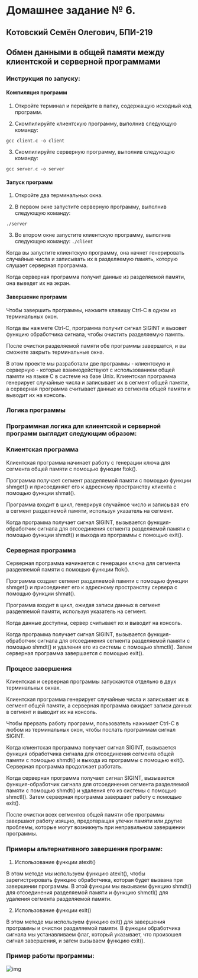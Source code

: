 # Домашнее задание № 6.
## Котовский Семён Олегович, БПИ-219

## Обмен данными в общей памяти между клиентской и серверной программами

### Инструкция по запуску:

#### Компиляция программ

1. Откройте терминал и перейдите в папку, содержащую исходный код программ.

2. Скомпилируйте клиентскую программу, выполнив следующую команду:

```gcc client.c -o client```

3. Скомпилируйте серверную программу, выполнив следующую команду:

```gcc server.c -o server```

#### Запуск программ

1. Откройте два терминальных окна.

2. В первом окне запустите серверную программу, выполнив следующую команду:


```./server```

3. Во втором окне запустите клиентскую программу, выполнив следующую команду:
```./client```

Когда вы запустите клиентскую программу, она начнет генерировать случайные числа и записывать их в разделяемую память, которую слушает серверная программа.

Когда серверная программа получит данные из разделяемой памяти, она выведет их на экран.

#### Завершение программ

Чтобы завершить программы, нажмите клавишу Ctrl-C в одном из терминальных окон.

Когда вы нажмете Ctrl-C, программа получит сигнал SIGINT и вызовет функцию обработчика сигнала, чтобы очистить разделяемую память.

После очистки разделяемой памяти обе программы завершатся, и вы сможете закрыть терминальные окна.


В этом проекте мы разработали две программы - клиентскую и серверную - которые взаимодействуют с использованием общей памяти на языке C в системе на базе Unix. Клиентская программа генерирует случайные числа и записывает их в сегмент общей памяти, а серверная программа считывает данные из сегмента общей памяти и выводит их на консоль.
### Логика программы

### Программная логика для клиентской и серверной программ выглядит следующим образом:
### Клиентская программа

Клиентская программа начинает работу с генерации ключа для сегмента общей памяти с помощью функции ftok().

Программа получает сегмент разделяемой памяти с помощью функции shmget() и присоединяет его к адресному пространству клиента с помощью функции shmat().

Программа входит в цикл, генерируя случайное число и записывая его в сегмент разделяемой памяти, используя указатель на сегмент.

Когда программа получает сигнал SIGINT, вызывается функция-обработчик сигнала для отсоединения сегмента разделяемой памяти с помощью функции shmdt() и выхода из программы с помощью exit().

### Серверная программа

Серверная программа начинается с генерации ключа для сегмента разделяемой памяти с помощью функции ftok().

Программа создает сегмент разделяемой памяти с помощью функции shmget() и присоединяет его к адресному пространству сервера с помощью функции shmat().

Программа входит в цикл, ожидая записи данных в сегмент разделяемой памяти, используя указатель на сегмент.

Когда данные доступны, сервер считывает их и выводит на консоль.

Когда программа получает сигнал SIGINT, вызывается функция-обработчик сигнала для отсоединения сегмента разделяемой памяти с помощью shmdt() и удаления его из системы с помощью shmctl(). Затем серверная программа завершается с помощью exit().

### Процесс завершения

Клиентская и серверная программы запускаются отдельно в двух терминальных окнах.

Клиентская программа генерирует случайные числа и записывает их в сегмент общей памяти, а серверная программа ожидает записи данных в сегмент и выводит их на консоль.

Чтобы прервать работу программ, пользователь нажимает Ctrl-C в любом из терминальных окон, чтобы послать программам сигнал SIGINT.

Когда клиентская программа получает сигнал SIGINT, вызывается функция обработчика сигнала для отсоединения сегмента общей памяти с помощью shmdt() и выхода из программы с помощью exit(). Серверная программа продолжает работать.

Когда серверная программа получает сигнал SIGINT, вызывается функция-обработчик сигнала для отсоединения сегмента разделяемой памяти с помощью shmdt() и удаления его из системы с помощью shmctl(). Затем серверная программа завершает работу с помощью exit().

После очистки всех сегментов общей памяти обе программы завершают работу изящно, предотвращая утечки памяти или другие проблемы, которые могут возникнуть при неправильном завершении программы.

### Примеры альтернативного завершения программ:
1. Использование функции atexit()

В этом методе мы используем функцию atexit(), чтобы зарегистрировать функцию обработчика, которая будет вызвана при 
завершении программы. В этой функции мы вызываем функцию shmdt() для отсоединения разделяемой памяти и функцию shmctl() для удаления сегмента разделяемой памяти.

2. Использование функции exit()

В этом методе мы используем функцию exit() для завершения программы и очистки разделяемой памяти. В функции обработчика сигнала мы устанавливаем флаг, который указывает, 
что произошел сигнал завершения, и затем вызываем функцию exit().

### Пример работы программы:
![img](im1.png)
